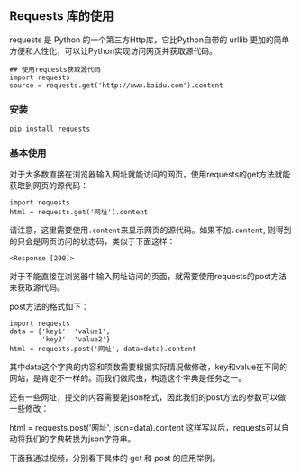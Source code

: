 ## Requests 库的使用

requests 是 Python 的一个第三方Http库，它比Python自带的 urllib 更加的简单方便和人性化，可以让Python实现访问网页并获取源代码。

```
## 使用requests获取源代码
import requests
source = requests.get('http://www.baidu.com').content
```

### 安装

`pip install requests`

### 基本使用

对于大多数直接在浏览器输入网址就能访问的网页，使用requests的get方法就能获取到网页的源代码：

```
import requests
html = requests.get('网址').content
```

请注意，这里需要使用`.content`来显示网页的源代码。如果不加`.content`, 则得到的只会是网页访问的状态码，类似于下面这样：

    <Response [200]>

对于不能直接在浏览器中输入网址访问的页面，就需要使用requests的post方法来获取源代码。

post方法的格式如下：

```
import requests
data = {'key1': 'value1',
        'key2': 'value2'}
html = requests.post('网址', data=data).content
```

其中data这个字典的内容和项数需要根据实际情况做修改，key和value在不同的网站，是肯定不一样的。而我们做爬虫，构造这个字典是任务之一。

还有一些网址，提交的内容需要是json格式，因此我们的post方法的参数可以做一些修改：

html = requests.post('网址', json=data).content
这样写以后，requests可以自动将我们的字典转换为json字符串。

下面我通过视频，分别看下具体的 get 和 post 的应用举例。
